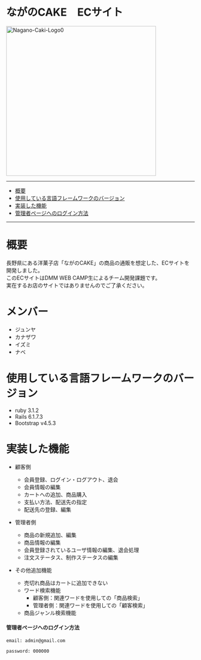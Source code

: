# ながのCAKE　ECサイト
<img alt="Nagano-Caki-Logo0" src="https://github.com/uswitch-02/bookers2/assets/124918064/85ee0fd3-4ec7-4338-8853-0bb3c54df4bb" width = 400>

---
* [概要](#概要)
* [使用している言語フレームワークのバージョン](#使用している言語フレームワークのバージョン)
* [実装した機能](#実装した機能)
* [管理者ページへのログイン方法](#管理者ページへのログイン方法)
---
# 概要
長野県にある洋菓子店「ながのCAKE」の商品の通販を想定した、ECサイトを開発しました。<br>
このECサイトはDMM WEB CAMP生によるチーム開発課題です。<br>
実在するお店のサイトではありませんのでご了承ください。
# メンバー
 - ジュンヤ
 - カナザワ
 - イズミ
 - ナベ

# 使用している言語フレームワークのバージョン
 - ruby 3.1.2
 - Rails 6.1.7.3
 - Bootstrap v4.5.3

# 実装した機能
- 顧客側
    - 会員登録、ログイン・ログアウト、退会
    - 会員情報の編集
    - カートへの追加、商品購入
    - 支払い方法、配送先の指定
    - 配送先の登録、編集

- 管理者側
    - 商品の新規追加、編集
    - 商品情報の編集
    - 会員登録されているユーザ情報の編集、退会処理
    - 注文ステータス、制作ステータスの編集

- その他追加機能
    - 売切れ商品はカートに追加できない
    - ワード検索機能
      - 顧客側：関連ワードを使用しての「商品検索」
      - 管理者側：関連ワードを使用しての「顧客検索」
    - 商品ジャンル検索機能

#### 管理者ページへのログイン方法
~~~
email: admin@gmail.com

password: 000000
~~~
